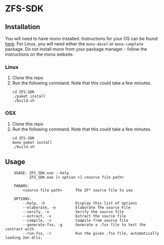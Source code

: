 # ZFS-SDK

## Installation

You will need to have mono installed. Instructions for your OS can be found [here](http://www.mono-project.com/download/).
For Linux, you will need either the `mono-devel` or `mono-complete` package. Do not install mono from your package manager - follow the instructions on the mono website.

### Linux
1. Clone this repo
2. Run the following command. Note that this could take a few minutes.
    ```
    cd ZFS-SDK
    ./paket install
    ./build.sh
    ```

### OSX

1. Clone this repo
2. Run the following command. Note that this could take a few minutes.
    ```
    cd ZFS-SDK
    mono paket install
    ./build.sh
    ```

## Usage
```
    USAGE: ZFS_SDK.exe --help
           ZFS_SDK.exe [< option >] <source file path>

    PARAMS:
        <source file path>      The ZF* source file to use

    OPTIONS:
        --help, -h              Display this list of options
        --elaborate, -e         Elaborate The source File
        --verify, -v            Verify the source file
        --extract, -x           Extract the source file
        --compile, -c           Compile from source file
        --generate-fsx, -g      Generate a .fsx file to test the contract with
        --run-fsx, -r           Run the given .fsx file, automatically loading Zen dlls.
```
